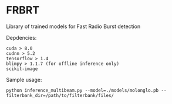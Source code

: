 # FRBRT
Library of trained models for Fast Radio Burst detection

Depdencies:
```
cuda > 8.0
cudnn > 5.2
tensorflow > 1.4
blimpy > 1.1.7 (for offline inference only)
scikit-image
```

Sample usage:
```
python inference_multibeam.py --model=./models/molonglo.pb --filterbank_dir=/path/to/filterbank/files/
```
